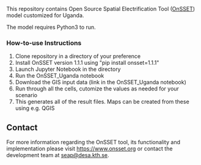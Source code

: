 
This repository contains Open Source Spatial Electrification Tool
([OnSSET](http://www.onsset.org/)) model customized for Uganda.

The model requires Python3 to run.

### How-to-use Instructions 

1. Clone repository in a directory of your preference
2. Install OnSSET version 1.1.1 using "pip install onsset=1.1.1"
3. Launch Jupyter Notebook in the directory
4. Run the OnSSET_Uganda notebook
5. Download the GIS input data (link in the OnSSET_Uganda notebook)
6. Run through all the cells, cutomize the values as needed for your scenario
7. This generates all of the result files. Maps can be created from these using e.g. QGIS

## Contact
For more information regarding the OnSSET tool, its functionality and implementation
please visit https://www.onsset.org or contact the development team
at seap@desa.kth.se.
